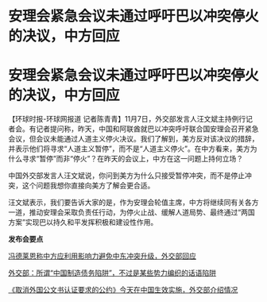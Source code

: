# 安理会紧急会议未通过呼吁巴以冲突停火的决议，中方回应

# 安理会紧急会议未通过呼吁巴以冲突停火的决议，中方回应

【环球时报-环球网报道
记者陈青青】11月7日，外交部发言人汪文斌主持例行记者会。有记者提问称，昨天，中国和阿联酋就巴以冲突呼吁联合国安理会召开紧急会议，但会议未能通过人道主义停火决议。我们了解到，美方反对该决议的措辞，并表示他们将寻求“人道主义暂停”，而不是“人道主义停火”。在中方看来，美方为什么寻求“暂停”而非“停火”？在昨天的会议上，中方在这一问题上持何立场？

中国外交部发言人汪文斌说，你问到美方为什么只接受暂停冲突，而不是停止冲突，这个问题我想你直接向美方了解会更合适。

汪文斌表示，我们要告诉大家的是，作为安理会轮值主席，中方将继续同有关各方一道，推动安理会采取负责任行动，为停火止战、缓解人道局势、最终通过“两国方案”实现巴以持久和平发挥积极和建设性作用。

**发布会要点**

[冯德莱恩称中方应利用影响力避免中东冲突升级，外交部回应 ](https://new.qq.com/rain/a/20231107A06HJI00)

[外交部：所谓“中国制造债务陷阱”，不过是某些势力编织的话语陷阱 ](https://new.qq.com/rain/a/20231107A06R3K00)

[《取消外国公文书认证要求的公约》今天在中国生效实施，外交部介绍情况
](https://new.qq.com/rain/a/20231107A0601D00)

